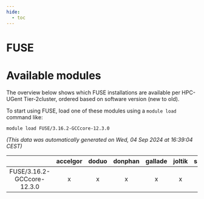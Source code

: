 ```yaml
---
hide:
  - toc
---
```


FUSE
====

# Available modules


The overview below shows which FUSE installations are available per HPC-UGent Tier-2cluster, ordered based on software version (new to old).

To start using FUSE, load one of these modules using a `module load` command like:

```shell
module load FUSE/3.16.2-GCCcore-12.3.0
```

*(This data was automatically generated on Wed, 04 Sep 2024 at 16:39:04 CEST)*  

| |accelgor|doduo|donphan|gallade|joltik|shinx|skitty|
| :---: | :---: | :---: | :---: | :---: | :---: | :---: | :---: |
|FUSE/3.16.2-GCCcore-12.3.0|x|x|x|x|x|x|x|
